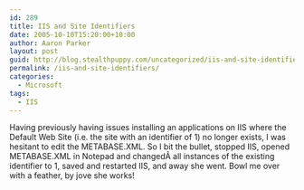 ```yaml
---
id: 289
title: IIS and Site Identifiers
date: 2005-10-10T15:20:00+10:00
author: Aaron Parker
layout: post
guid: http://blog.stealthpuppy.com/uncategorized/iis-and-site-identifiers
permalink: /iis-and-site-identifiers/
categories:
  - Microsoft
tags:
  - IIS
---
```

Having previously having issues installing an applications on IIS where the Default Web Site (i.e. the site with an identifier of 1) no longer exists, I was hesitant to edit the METABASE.XML. So I bit the bullet, stopped IIS, opened METABASE.XML in Notepad and changedÂ all instances of the existing identifier to 1, saved and restarted IIS, and away she went. Bowl me over with a feather, by jove she works!